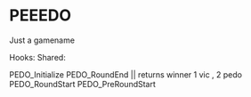 # PEEEDO
Just a gamename

Hooks:
Shared:

  PEDO_Initialize
  PEDO_RoundEnd || returns winner 1 vic , 2 pedo
  PEDO_RoundStart
  PEDO_PreRoundStart
